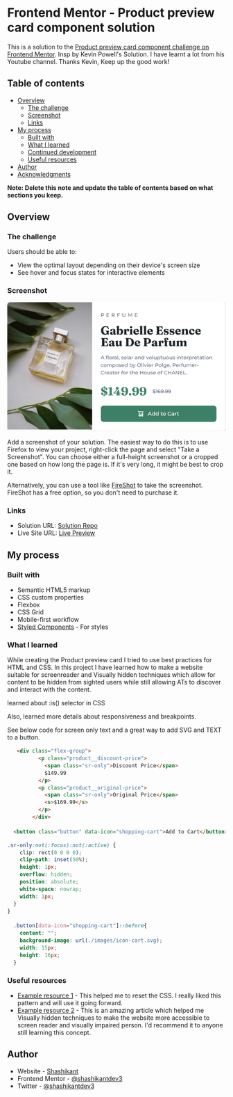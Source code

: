 # Frontend Mentor - Product preview card component solution

This is a solution to the [Product preview card component challenge on Frontend Mentor](https://www.frontendmentor.io/challenges/product-preview-card-component-GO7UmttRfa). Insp by Kevin Powell's Solution. I have learnt a lot from his Youtube channel. Thanks Kevin, Keep up the good work! 

## Table of contents

- [Overview](#overview)
  - [The challenge](#the-challenge)
  - [Screenshot](#screenshot)
  - [Links](#links)
- [My process](#my-process)
  - [Built with](#built-with)
  - [What I learned](#what-i-learned)
  - [Continued development](#continued-development)
  - [Useful resources](#useful-resources)
- [Author](#author)
- [Acknowledgments](#acknowledgments)

**Note: Delete this note and update the table of contents based on what sections you keep.**

## Overview

### The challenge

Users should be able to:

- View the optimal layout depending on their device's screen size
- See hover and focus states for interactive elements

### Screenshot

![](./Screenshot-desktop-view.png)

Add a screenshot of your solution. The easiest way to do this is to use Firefox to view your project, right-click the page and select "Take a Screenshot". You can choose either a full-height screenshot or a cropped one based on how long the page is. If it's very long, it might be best to crop it.

Alternatively, you can use a tool like [FireShot](https://getfireshot.com/) to take the screenshot. FireShot has a free option, so you don't need to purchase it. 

### Links

- Solution URL: [Solution Repo](https://github.com/shashikantdev3/FrontendMentor-Challange-product-preview-card-component-main)
- Live Site URL: [Live Preview](https://shashikantdev3.github.io/FrontendMentor-Challange-product-preview-card-component-main/)

## My process

### Built with

- Semantic HTML5 markup
- CSS custom properties
- Flexbox
- CSS Grid
- Mobile-first workflow
- [Styled Components](https://styled-components.com/) - For styles


### What I learned

While creating the Product preview card I tried to use best practices for HTML and CSS. In this project I have learned how to make a website suitable for screenreader and Visually hidden techniques which allow for content to be hidden from sighted users while still allowing ATs to discover and interact with the content.

learned about :is() selector in CSS

Also, learned more details about responsiveness and breakpoints.

See below code for screen only text and a great way to add SVG and TEXT to a button. 

```html
   <div class="flex-group">
          <p class="product__discount-price">
            <span class="sr-only">Discount Price</span>
            $149.99
          </p>
          <p class="product__original-price">
            <span class="sr-only">Original Price</span>
            <s>$169.99</s>
          </p>
        </div>
        
  <button class="button" data-icon="shopping-cart">Add to Cart</button>
```
```css
.sr-only:not(:focus):not(:active) {
    clip: rect(0 0 0 0); 
    clip-path: inset(50%);
    height: 1px;
    overflow: hidden;
    position: absolute;
    white-space: nowrap; 
    width: 1px;
  }
}

  .button[data-icon="shopping-cart"]::before{
    content: "";
    background-image: url(./images/icon-cart.svg);
    width: 15px;
    height: 16px;
  }
```
### Useful resources

- [Example resource 1](https://www.joshwcomeau.com/css/custom-css-reset/) - This helped me to reset the CSS. I really liked this pattern and will use it going forward.
- [Example resource 2](https://www.scottohara.me/blog/2017/04/14/inclusively-hidden.html) - This is an amazing article which helped me Visually hidden techniques to make the website more accessible to screen reader and visually impaired person. I'd recommend it to anyone still learning this concept.


## Author

- Website - [Shashikant](https://www.your-site.com)
- Frontend Mentor - [@shashikantdev3](https://www.frontendmentor.io/profile/shashikantdev3)
- Twitter - [@shashikantdev3](https://www.twitter.com/shashikantdev3)


